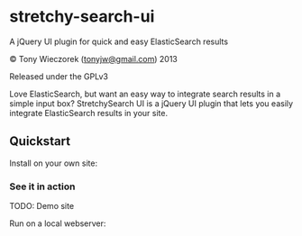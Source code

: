 # stretchy-search-ui

A jQuery UI plugin for quick and easy ElasticSearch results

&copy; Tony Wieczorek (tonyjw@gmail.com) 2013

Released under the GPLv3

Love ElasticSearch, but want an easy way to integrate search results in a simple input box?
StretchySearch UI is a jQuery UI plugin that lets you easily integrate ElasticSearch results in your site.

## Quickstart

Install on your own site:

### See it in action
TODO: Demo site

Run on a local webserver:
